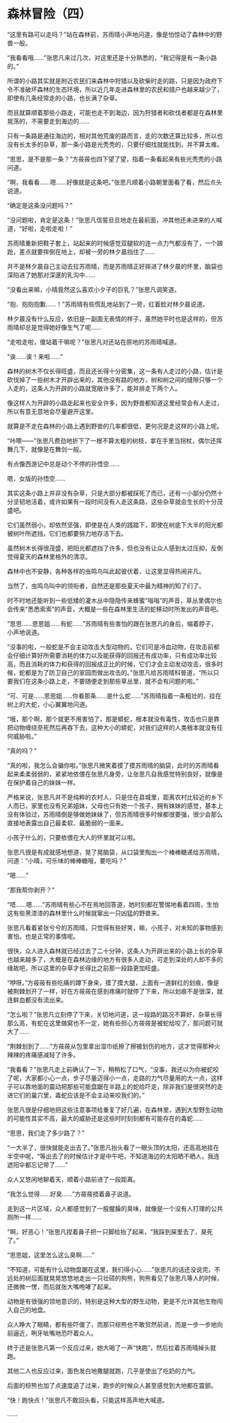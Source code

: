 # 森林冒险（四）

“这里有路可以走吗？”站在森林前，苏雨晴小声地问道，像是怕惊动了森林中的野兽一般。

“我看看哦……”张思凡来过几次，对这里还是十分熟悉的，“我记得是有一条小路的。”

所谓的小路其实就是附近农民们来森林中狩猎以及砍柴时走的路，只是因为政府下令不准破坏森林的生态环境，所以近几年走进森林里的农民和猎户也越来越少了，即使有几条经常走的小路，也长满了杂草。

而且就算顺着那些小路走，可能也走不到海边，因为狩猎者和砍伐者都是在森林里晃荡的，不需要走到海边的……

只有一条路是通往海边的，相对其他荒废的路而言，走的次数还算比较多，所以也没有长太多的杂草，那一条小路是光秃秃的，只要仔细找就能找到，并不算太难。

“思思，是不是那一条？”方莜莜也四下望了望，指着一条看起来有些光秃秃的小路问道。

“啊，我看看……嗯……好像就是这条吧。”张思凡顺着小路朝里面看了看，然后点头说道。

“确定是这条没问题吗？”

“没问题啦，肯定是这条！”张思凡信誓旦旦地走在最前面，冲其他还未进来的人喊道，“好啦，走啦走啦！”

苏雨晴重新把鞋子套上，站起来的时候感觉双腿软的连一点力气都没有了，一个踉跄，差点就要摔倒在地上，却被一旁的林夕晨挡住了……

并不是林夕晨自己主动去拉苏雨晴，而是苏雨晴正好摔进了林夕晨的怀里，脑袋也深陷进了她那对深邃的乳沟中……

“没看出来嘛，小晴竟然这么喜欢小夕子的巨乳？”张思凡调笑道。

“抱、抱抱抱歉……！”苏雨晴有些慌乱地站到了一旁，红着脸对林夕晨说道。

林夕晨没有什么反应，依旧是一副面无表情的样子，虽然她平时也是这样的，但苏雨晴却总是觉得她好像生气了呢……

“走啦走啦，傻站着干嘛呢？”张思凡对还站在原地的苏雨晴喊道。

“诶……诶！来啦……”

森林的树木不仅长得旺盛，而且还长得十分密集，这一条有人走过的小路，估计是砍伐掉了一些树木才开辟出来的，其他没有路的地方，树和树之间的缝隙只够一个人走的，这条人为开辟的小路就宽敞许多了，能并排走下两个人。

像这样人为开辟的小路走起来也安全许多，因为野兽都知道这里经常会有人走过，所以有意无意地会尽量避开这里。

就算是不走在森林的小路上遇到野兽的几率都很低，更何况是走这样的小路上呢。

“咔嚓——”张思凡费劲地折下了一根不算太粗的树枝，拿在手里当拐杖，偶尔还挥舞几下，就像是在舞剑一般。

有点像西游记中总是动个不停的孙悟空……

嗯，女版的孙悟空……

其实这条小路上并非没有杂草，只是大部分都被踩死了而已，还有一小部分仍然十分坚韧地活着，或许如果有一段时间没有人走这条路，这些杂草就会生长的十分茂盛吧。

它们虽然弱小，却依然坚强，即使是在人类的践踏下，即使在树底下大半的阳光都被树叶所遮挡，它们也都要努力地存活下去。

虽然树木长得很茂盛，把阳光都遮挡了许多，但也没有让众人感到太过压抑，反倒觉得夏天的森林里格外的清凉。

森林中也不安静，各种各样的虫鸣鸟叫此起彼伏着，让这里显得热闹非凡。

当然了，虫鸣鸟叫中的领衔者，自然还是那些夏天中最为精神的知了们了。

时不时地还能听到一些低矮的灌木丛中隐隐传来蜂蜜“嗡嗡”的声音，草丛里偶尔也会传来“悉悉索索”的声音，大概是一些在森林里生活的蛇移动时所发出的声音吧。

“思思……思思姐……有蛇……”苏雨晴有些害怕的跟在张思凡的身后，缩着脖子，小声地说道。

“没事的啦，一般蛇是不会主动攻击大型动物的，它们可是冷血动物，在攻击前都会仔细计算好所需要消耗的体力以及能获得的回报还有成功率，只有成功率比较高，而且消耗的体力和获得的回报成正比的时候，它们才会主动发动攻击，很多时候，蛇都是为了防卫自己的家园而做出攻击的。”张思凡给苏雨晴科普道，“所以只要我们在这条小路上走，不要随便走到那些草丛里，就不会有问题的啦。”

“可、可是……思思姐……你看那条……是什么蛇……”苏雨晴指着一条粗壮的，挂在树上的大蛇，小心翼翼地问道。

“哦，那个啊，那个就更不用害怕了，那是蟒蛇，根本就没有毒性，攻击也只是靠把动物缠绕至死然后再吞下去，这种大小的蟒蛇，对我们这样的人类根本就没有任何威胁啦。”

“真的吗？”

“真的啦，我怎么会骗你啦。”张思凡微笑着摸了摸苏雨晴的脑袋，此时的苏雨晴看起来柔柔弱弱的，紧紧地依偎在张思凡身旁，让张思凡自我感觉特别良好，就像是在保护着自己的妹妹一样。

严格来说，张思凡并不是纯粹的农村人，只是住在县城里，距离农村比较近的乡下人而已，家里也没有兄弟姐妹，父母也只有她一个孩子，拥有妹妹的感觉，基本上没有体验过，苏雨晴倒是够做她妹妹了，但苏雨晴很多时候都很要强，很少会那么直接地表露出自己最柔软、最脆弱的一面来。

小孩子什么的，只要依偎在大人的怀里就可以啦。

张思凡很是有成就感地想道，晃了晃脑袋，从口袋里掏出一个棒棒糖递给苏雨晴，问道：“小晴，可乐味的棒棒糖哦，要吃吗？”

“嗯……”

“那我帮你剥开？”

“唔……嗯……”苏雨晴有些心不在焉地回答道，她时刻都在警惕地看着四周，生怕这有些黑漆漆的森林里什么时候就窜出一只凶猛的野兽来。

张思凡看着紧张兮兮的苏雨晴，只觉得有些好笑，嘛，小孩子，对未知的事物感到害怕，也是正常的事情呢。

很快，众人进入森林就已经过去了二十分钟，这条人为开辟出来的小路上长的杂草也越来越多了，大概是在森林边缘的地方有很多人走动，可走到深处的人却不多的缘故吧，所以这里的杂草才长得比之前那一段路更加旺盛。

“咿呀。”方莜莜有些吃痛的蹲下身来，摸了摸大腿，上面有一道鲜红的划痕，像是被荆棘划开了一样，好在方莜莜在感到疼痛时就停了下来，所以划痕不是很深，就连鲜血都没有流出来。

“怎么啦？”张思凡立刻停了下来，关切地问道，这一段路的路况不算好，杂草长得那么高，有蛇在这里做窝也不一定，她有些担心方莜莜是被蛇给咬了，那问题可就大了……

“荆棘划到了……”方莜莜从包里拿出湿巾纸擦了擦被划伤的地方，这才觉得那种火辣辣的疼痛感减轻了许多。

“我看看？”张思凡走上前确认了一下，稍稍松了口气，“没事，我还以为你被蛇咬了呢，大家都小心一点，步子尽量迈得小一点，走路的力气尽量用的大一点，这样子可以靠地面的震动把那些可能盘踞在半路上的蛇给吓走，除非我们是很突然的走进它们的巢穴里，毒蛇应该是不会主动来咬我们的。”

张思凡很是仔细地把这些注意事项给重复了好几遍，在森林里，遇到大型野生动物的可能性其实不高，最大的威胁还是这些时时刻刻都有可能存在的毒蛇……

“思思，我们走了多少路了？”

“一大半了，很快就能走出去了。”张思凡抬头看了一眼头顶的太阳，还高高地挂在半空中呢，“等出去了的时候估计才是中午吧，不知道海边的太阳晒不晒人，我连遮阳伞都忘记带了……”

众人又悠闲地聊着天，顺着小路前进了一段距离。

“我怎么觉得……好臭……”方莜莜捂着鼻子说道。

走到这一片区域，众人都感觉到了一股腥臊的臭味，就像是一个没有人打理的公共厕所一样……

“啊，好恶心！”张思凡捏着鼻子把一只脚给抬了起来，“我踩到屎里去了，臭死了。”

“思思姐，这里怎么这么臭啊……”

“不知道，可能有什么动物盘踞在这里，我们得小心……”张思凡的话还没说完，不远处的树后面就晃晃悠悠地走出一只壮硕的狗熊，狗熊看见了张思凡等人的时候，还微微一愣，而后就张大嘴咆哮了起来。

动物是有很强的领地意识的，特别是这种大型的野生动物，更是不允许其他生物闯入自己的地盘。

众人睁大了眼睛，都有些吓傻了，而那只棕熊也不敢贸然前进，而是一步一步地向前逼近，咧牙呲嘴地恐吓着众人。

终于还是张思凡第一个反应过来，她大喝了一声“快跑”，然后拉着苏雨晴掉头就跑。

其他二人也反应过来，面色发白地撒腿就跑，几乎是使出了吃奶的力气。

后面的棕熊也加了点速度追了过来，跑步的时候众人甚至感觉到大地都在震颤。

“快！跑快点！”张思凡不敢回头看，只能这样高声地大喊道。

……
